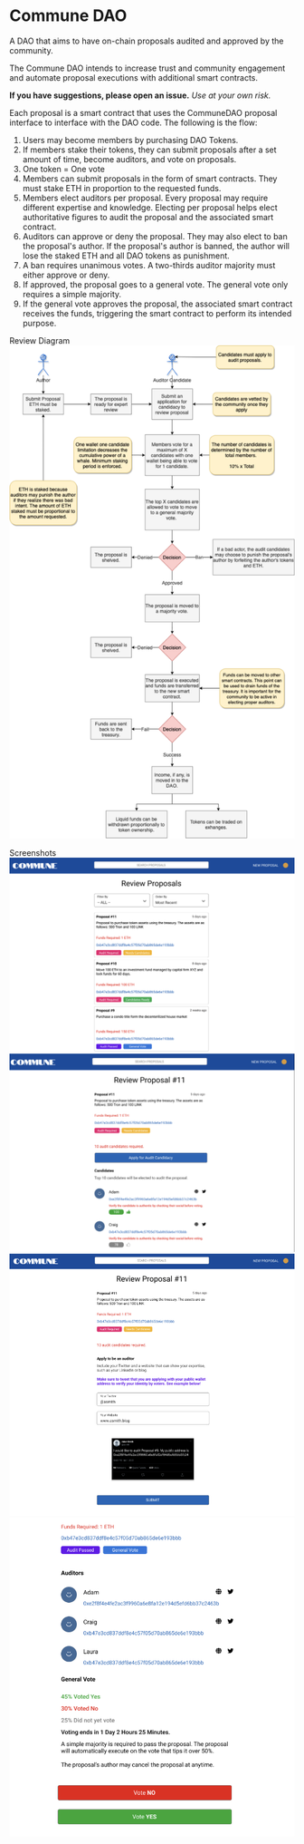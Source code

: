 # Commune DAO
A DAO that aims to have on-chain proposals audited and approved by the community.



The Commune DAO intends to increase trust and community engagement and automate proposal executions with additional smart contracts.

**If you have suggestions, please open an issue.** *Use at your own risk.*

Each proposal is a smart contract that uses the CommuneDAO proposal interface to interface with the DAO code. The following is the flow:

1. Users may become members by purchasing DAO Tokens.
2. If members stake their tokens, they can submit proposals after a set amount of time, become auditors, and vote on proposals.
3. One token = One vote
4. Members can submit proposals in the form of smart contracts. They must stake ETH in proportion to the requested funds.
5. Members elect auditors per proposal. Every proposal may require different expertise and knowledge. Electing per proposal helps elect authoritative figures to audit the proposal and the associated smart contract.
6. Auditors can approve or deny the proposal. They may also elect to ban the proposal's author. If the proposal's author is banned, the author will lose the staked ETH and all DAO tokens as punishment. 
7. A ban requires unanimous votes. A two-thirds auditor majority must either approve or deny.
8. If approved, the proposal goes to a general vote. The general vote only requires a simple majority.
9. If the general vote approves the proposal, the associated smart contract receives the funds, triggering the smart contract to perform its intended purpose.

Review Diagram
![alt text](images/diagram.png?raw=true)


Screenshots
![alt text](images/screen1.png?raw=true)
![alt text](images/screen2.png?raw=true)
![alt text](images/screen3.png?raw=true)
![alt text](images/screen4.png?raw=true)
